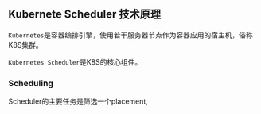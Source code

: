 ## Kubernete Scheduler 技术原理

`Kubernetes`是容器编排引擎，使用若干服务器节点作为容器应用的宿主机，俗称K8S集群。

`Kubernetes Scheduler`是K8S的核心组件。

### Scheduling
Scheduler的主要任务是筛选一个placement, 
